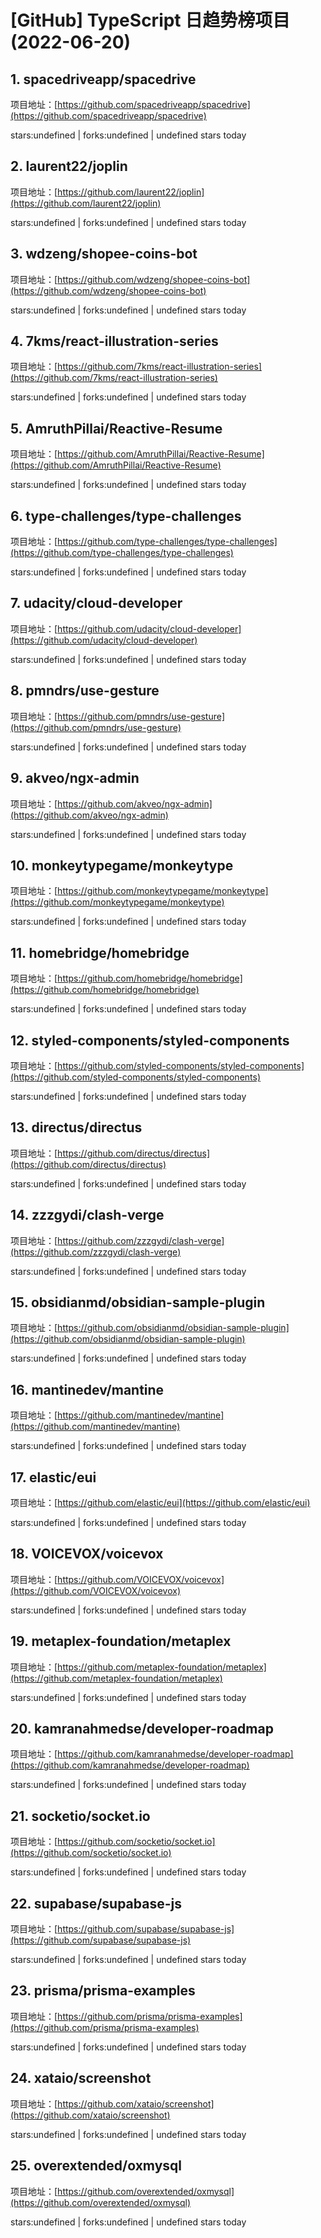 # [GitHub] TypeScript 日趋势榜项目(2022-06-20)

## 1. spacedriveapp/spacedrive 

项目地址：[https://github.com/spacedriveapp/spacedrive](https://github.com/spacedriveapp/spacedrive)

stars:undefined | forks:undefined | undefined stars today 



## 2. laurent22/joplin 

项目地址：[https://github.com/laurent22/joplin](https://github.com/laurent22/joplin)

stars:undefined | forks:undefined | undefined stars today 



## 3. wdzeng/shopee-coins-bot 

项目地址：[https://github.com/wdzeng/shopee-coins-bot](https://github.com/wdzeng/shopee-coins-bot)

stars:undefined | forks:undefined | undefined stars today 



## 4. 7kms/react-illustration-series 

项目地址：[https://github.com/7kms/react-illustration-series](https://github.com/7kms/react-illustration-series)

stars:undefined | forks:undefined | undefined stars today 



## 5. AmruthPillai/Reactive-Resume 

项目地址：[https://github.com/AmruthPillai/Reactive-Resume](https://github.com/AmruthPillai/Reactive-Resume)

stars:undefined | forks:undefined | undefined stars today 



## 6. type-challenges/type-challenges 

项目地址：[https://github.com/type-challenges/type-challenges](https://github.com/type-challenges/type-challenges)

stars:undefined | forks:undefined | undefined stars today 



## 7. udacity/cloud-developer 

项目地址：[https://github.com/udacity/cloud-developer](https://github.com/udacity/cloud-developer)

stars:undefined | forks:undefined | undefined stars today 



## 8. pmndrs/use-gesture 

项目地址：[https://github.com/pmndrs/use-gesture](https://github.com/pmndrs/use-gesture)

stars:undefined | forks:undefined | undefined stars today 



## 9. akveo/ngx-admin 

项目地址：[https://github.com/akveo/ngx-admin](https://github.com/akveo/ngx-admin)

stars:undefined | forks:undefined | undefined stars today 



## 10. monkeytypegame/monkeytype 

项目地址：[https://github.com/monkeytypegame/monkeytype](https://github.com/monkeytypegame/monkeytype)

stars:undefined | forks:undefined | undefined stars today 



## 11. homebridge/homebridge 

项目地址：[https://github.com/homebridge/homebridge](https://github.com/homebridge/homebridge)

stars:undefined | forks:undefined | undefined stars today 



## 12. styled-components/styled-components 

项目地址：[https://github.com/styled-components/styled-components](https://github.com/styled-components/styled-components)

stars:undefined | forks:undefined | undefined stars today 



## 13. directus/directus 

项目地址：[https://github.com/directus/directus](https://github.com/directus/directus)

stars:undefined | forks:undefined | undefined stars today 



## 14. zzzgydi/clash-verge 

项目地址：[https://github.com/zzzgydi/clash-verge](https://github.com/zzzgydi/clash-verge)

stars:undefined | forks:undefined | undefined stars today 



## 15. obsidianmd/obsidian-sample-plugin 

项目地址：[https://github.com/obsidianmd/obsidian-sample-plugin](https://github.com/obsidianmd/obsidian-sample-plugin)

stars:undefined | forks:undefined | undefined stars today 



## 16. mantinedev/mantine 

项目地址：[https://github.com/mantinedev/mantine](https://github.com/mantinedev/mantine)

stars:undefined | forks:undefined | undefined stars today 



## 17. elastic/eui 

项目地址：[https://github.com/elastic/eui](https://github.com/elastic/eui)

stars:undefined | forks:undefined | undefined stars today 



## 18. VOICEVOX/voicevox 

项目地址：[https://github.com/VOICEVOX/voicevox](https://github.com/VOICEVOX/voicevox)

stars:undefined | forks:undefined | undefined stars today 



## 19. metaplex-foundation/metaplex 

项目地址：[https://github.com/metaplex-foundation/metaplex](https://github.com/metaplex-foundation/metaplex)

stars:undefined | forks:undefined | undefined stars today 



## 20. kamranahmedse/developer-roadmap 

项目地址：[https://github.com/kamranahmedse/developer-roadmap](https://github.com/kamranahmedse/developer-roadmap)

stars:undefined | forks:undefined | undefined stars today 



## 21. socketio/socket.io 

项目地址：[https://github.com/socketio/socket.io](https://github.com/socketio/socket.io)

stars:undefined | forks:undefined | undefined stars today 



## 22. supabase/supabase-js 

项目地址：[https://github.com/supabase/supabase-js](https://github.com/supabase/supabase-js)

stars:undefined | forks:undefined | undefined stars today 



## 23. prisma/prisma-examples 

项目地址：[https://github.com/prisma/prisma-examples](https://github.com/prisma/prisma-examples)

stars:undefined | forks:undefined | undefined stars today 



## 24. xataio/screenshot 

项目地址：[https://github.com/xataio/screenshot](https://github.com/xataio/screenshot)

stars:undefined | forks:undefined | undefined stars today 



## 25. overextended/oxmysql 

项目地址：[https://github.com/overextended/oxmysql](https://github.com/overextended/oxmysql)

stars:undefined | forks:undefined | undefined stars today 



